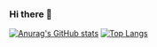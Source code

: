 ### Hi there 👋

<!--
**ShiauweiZhao/ShiauweiZhao** is a ✨ _special_ ✨ repository because its `README.md` (this file) appears on your GitHub profile.

Here are some ideas to get you started:

- 🔭 I’m currently working on ...
- 🌱 I’m currently learning ...
- 👯 I’m looking to collaborate on ...
- 🤔 I’m looking for help with ...
- 💬 Ask me about ...
- 📫 How to reach me: ...
- 😄 Pronouns: ...
- ⚡ Fun fact: ...
-->
[![Anurag's GitHub stats](https://github-readme-stats-zxws-projects.vercel.app//api?username=ShiauweiZhao&show_icons=true&theme=radical&count_private=true)](https://github.com/anuraghazra/github-readme-stats)
[![Top Langs](https://github-readme-stats-zxws-projects.vercel.app//api/top-langs/?username=ShiauweiZhao)](https://github.com/anuraghazra/github-readme-stats)
